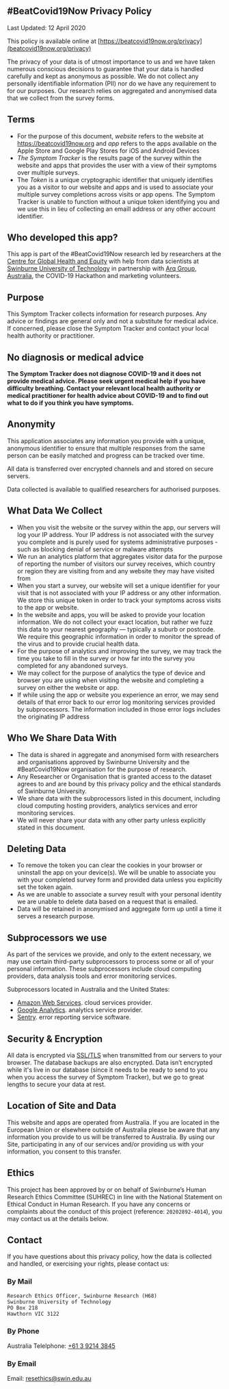 ## \#BeatCovid19Now Privacy Policy

Last Updated: 12 April 2020

This policy is available online at [https://beatcovid19now.org/privacy](beatcovid19now.org/privacy)

The privacy of your data is of utmost importance to us and we have taken numerous conscious decisions to guarantee that your data is handled carefully and kept as anonymous as possible. We do not collect any personally identifiable information (PII) nor do we have any requirement to for our purposes. Our research relies on aggregated and anonymised data that we collect from the survey forms.

## Terms

* For the purpose of this document, _website_ refers to the website at https://beatcovid19now.org and _app_ refers to the apps available on the Apple Store and Google Play Stores for iOS and Android Devices
* _The Symptom Tracker_ is the results page of the survey within the website and apps that provides the user with a view of their symptoms over multiple surveys.
* The _Token_ is a unique cryptographic identifier that uniquely identifies you as a visitor to our website and apps and is used to associate your multiple survey completions across visits or app opens. The Symptom Tracker is unable to function without a unique token identifying you and we use this in lieu of collecting an emaill address or any other account identifier.

## Who developed this app?

This app is part of the #BeatCovid19Now research led by researchers at the [Centre for Global Health and Equity](https://www.swinburne.edu.au/research/global-health-equity/) with help from data scientists at [Swinburne University of Technology](https://www.swinburne.edu.au/) in partnership with [Arq Group, Australia](https://arq.group/), the COVID-19 Hackathon and marketing volunteers.

## Purpose

This Symptom Tracker collects information for research purposes. Any advice or findings are general only and not a substitute for medical advice. If concerned, please close the Symptom Tracker and contact your local health authority or practitioner.

## No diagnosis or medical advice

**The Symptom Tracker does not diagnose COVID-19 and it does not provide medical advice. Please seek urgent medical help if you have difficulty breathing. Contact your relevant local health authority or medical practitioner for health advice about COVID-19 and to find out what to do if you think you have symptoms.**

## Anonymity

This application associates any information you provide with a unique, anonymous identifier to ensure that multiple responses from the same person can be easily matched and progress can be tracked over time.

All data is transferred over encrypted channels and and stored on secure servers.

Data collected is available to qualified researchers for authorised purposes.

## What Data We Collect

* When you visit the website or the survey within the app, our servers will log your IP address. Your IP address is not associated with the survey you complete and is purely used for systems administrative purposes - such as blocking denial of service or malware attempts
* We run an analytics platform that aggregates visitor data for the purpose of reporting the number of visitors our survey receives, which country or region they are visiting from and any website they may have visited from
* When you start a survey, our website will set a unique identifier for your visit that is not associated with your IP address or any other information. We store this unique token in order to track your symptoms across visits to the app or website.
* In the website and apps, you will be asked to provide your location information. We do not collect your exact location, but rather we fuzz this data to your nearest geography — typically a suburb or postcode. We require this geographic information in order to monitor the spread of the virus and to provide crucial health data.
* For the purpose of analytics and improving the survey, we may track the time you take to fill in the survey or how far into the survey you completed for any abandoned surveys.
* We may collect for the purpose of analytics the type of device and browser you are using when visiting the website and completing a survey on either the website or app.
* If while using the app or website you experience an error, we may send details of that error back to our error log monitoring services provided by subprocessors. The information included in those error logs includes the originating IP address

## Who We Share Data With

* The data is shared in aggregate and anonymised form with researchers and organisations approved by Swinburne University and the #BeatCovid19Now organisation for the purpose of research.
* Any Researcher or Organisation that is granted access to the dataset agrees to and are bound by this privacy policy and the ethical standards of Swinburne University.
* We share data with the subprocessors listed in this document, including cloud computing hosting providers, analytics services and error monitoring services.
* We will never share your data with any other party unless explicitly stated in this document.

## Deleting Data

* To remove the token you can clear the cookies in your browser or uninstall the app on your device(s). We will be unable to associate you with your completed survey form and provided data unless you explicitly set the token again.
* As we are unable to associate a survey result with your personal identity we are unable to delete data based on a request that is emailed.
* Data will be retained in anonymised and aggregate form up until a time it serves a research purpose.

## Subprocessors we use

As part of the services we provide, and only to the extent necessary, we may use certain third-party subprocessors to process some or all of your personal information. These subprocessors include cloud computing providers, data analysis tools and error monitoring services.

Subprocessors located in Australia and the United States:
* [Amazon Web Services](https://aws.amazon.com/). cloud services provider.
* [Google Analytics](https://analytics.google.com). analytics service provider.
* [Sentry](https://www.sentry.io/). error reporting service software.

## Security & Encryption

All data is encrypted via [SSL/TLS](https://en.wikipedia.org/wiki/Transport_Layer_Security) when transmitted from our servers to your browser. The database backups are also encrypted. Data isn’t encrypted while it's live in our database (since it needs to be ready to send to you when you access the survey of Symptom Tracker), but we go to great lengths to secure your data at rest.

## Location of Site and Data

This website and apps are operated from Australia. If you are located in the European Union or elsewhere outside of Australia please be aware that any information you provide to us will be transferred to Australia. By using our Site, participating in any of our services and/or providing us with your information, you consent to this transfer.

## Ethics

This project has been approved by or on behalf of Swinburne’s Human Research Ethics Committee (SUHREC) in line with the National Statement on Ethical Conduct in Human Research. If you have any concerns or complaints about the conduct of this project (reference: `20202892-4014`), you may contact us at the details below.


## Contact

If you have questions about this privacy policy, how the data is collected and handled, or exercising your rights, please contact us:

### By Mail

```
Research Ethics Officer, Swinburne Research (H68)
Swinburne University of Technology
PO Box 218
Hawthorn VIC 3122
```

### By Phone

Australia Telelphone: [+61 3 9214 3845](callto:+61392143845)

### By Email

Email: [resethics@swin.edu.au](mailto:resethics@swin.edu.au)

